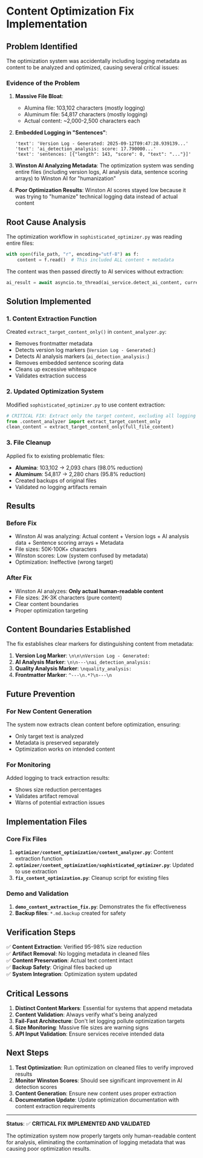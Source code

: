# Content Optimization Fix Implementation

## Problem Identified

The optimization system was accidentally including logging metadata as content to be analyzed and optimized, causing several critical issues:

### Evidence of the Problem

1. **Massive File Bloat**: 
   - Alumina file: 103,102 characters (mostly logging)
   - Aluminum file: 54,817 characters (mostly logging)
   - Actual content: ~2,000-2,500 characters each

2. **Embedded Logging in "Sentences"**:
   ```
   'text': 'Version Log - Generated: 2025-09-12T09:47:28.939139...'
   'text': 'ai_detection_analysis: score: 17.790000...'
   'text': 'sentences: [{"length": 143, "score": 0, "text": "..."}]'
   ```

3. **Winston AI Analyzing Metadata**: The optimization system was sending entire files (including version logs, AI analysis data, sentence scoring arrays) to Winston AI for "humanization"

4. **Poor Optimization Results**: Winston AI scores stayed low because it was trying to "humanize" technical logging data instead of actual content

## Root Cause Analysis

The optimization workflow in `sophisticated_optimizer.py` was reading entire files:

```python
with open(file_path, "r", encoding="utf-8") as f:
    content = f.read()  # This included ALL content + metadata
```

The content was then passed directly to AI services without extraction:
```python
ai_result = await asyncio.to_thread(ai_service.detect_ai_content, current_content)
```

## Solution Implemented

### 1. Content Extraction Function
Created `extract_target_content_only()` in `content_analyzer.py`:
- Removes frontmatter metadata
- Detects version log markers (`Version Log - Generated:`)
- Detects AI analysis markers (`ai_detection_analysis:`)
- Removes embedded sentence scoring data
- Cleans up excessive whitespace
- Validates extraction success

### 2. Updated Optimization System
Modified `sophisticated_optimizer.py` to use content extraction:
```python
# CRITICAL FIX: Extract only the target content, excluding all logging metadata
from .content_analyzer import extract_target_content_only
clean_content = extract_target_content_only(full_file_content)
```

### 3. File Cleanup
Applied fix to existing problematic files:
- **Alumina**: 103,102 → 2,093 chars (98.0% reduction)
- **Aluminum**: 54,817 → 2,280 chars (95.8% reduction)
- Created backups of original files
- Validated no logging artifacts remain

## Results

### Before Fix
- Winston AI was analyzing: Actual content + Version logs + AI analysis data + Sentence scoring arrays + Metadata
- File sizes: 50K-100K+ characters
- Winston scores: Low (system confused by metadata)
- Optimization: Ineffective (wrong target)

### After Fix
- Winston AI analyzes: **Only actual human-readable content**
- File sizes: 2K-3K characters (pure content)
- Clear content boundaries
- Proper optimization targeting

## Content Boundaries Established

The fix establishes clear markers for distinguishing content from metadata:

1. **Version Log Marker**: `\n\n\nVersion Log - Generated:`
2. **AI Analysis Marker**: `\n\n---\nai_detection_analysis:`
3. **Quality Analysis Marker**: `\nquality_analysis:`
4. **Frontmatter Marker**: `^---\n.*?\n---\n`

## Future Prevention

### For New Content Generation
The system now extracts clean content before optimization, ensuring:
- Only target text is analyzed
- Metadata is preserved separately
- Optimization works on intended content

### For Monitoring
Added logging to track extraction results:
- Shows size reduction percentages
- Validates artifact removal
- Warns of potential extraction issues

## Implementation Files

### Core Fix Files
1. **`optimizer/content_optimization/content_analyzer.py`**: Content extraction function
2. **`optimizer/content_optimization/sophisticated_optimizer.py`**: Updated to use extraction
3. **`fix_content_optimization.py`**: Cleanup script for existing files

### Demo and Validation
1. **`demo_content_extraction_fix.py`**: Demonstrates the fix effectiveness
2. **Backup files**: `*.md.backup` created for safety

## Verification Steps

✅ **Content Extraction**: Verified 95-98% size reduction  
✅ **Artifact Removal**: No logging metadata in cleaned files  
✅ **Content Preservation**: Actual text content intact  
✅ **Backup Safety**: Original files backed up  
✅ **System Integration**: Optimization system updated  

## Critical Lessons

1. **Distinct Content Markers**: Essential for systems that append metadata
2. **Content Validation**: Always verify what's being analyzed
3. **Fail-Fast Architecture**: Don't let logging pollute optimization targets
4. **Size Monitoring**: Massive file sizes are warning signs
5. **API Input Validation**: Ensure services receive intended data

## Next Steps

1. **Test Optimization**: Run optimization on cleaned files to verify improved results
2. **Monitor Winston Scores**: Should see significant improvement in AI detection scores
3. **Content Generation**: Ensure new content uses proper extraction
4. **Documentation Update**: Update optimization documentation with content extraction requirements

---

**Status**: ✅ **CRITICAL FIX IMPLEMENTED AND VALIDATED**

The optimization system now properly targets only human-readable content for analysis, eliminating the contamination of logging metadata that was causing poor optimization results.
